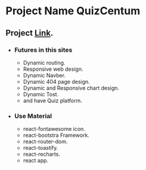 # Project Name QuizCentum
## Project [Link](https://quizcen-tum.netlify.app/).

 * ### Futures in this sites
    * Dynamic routing.
    * Responsive web design.
    * Dynamic Navber.
    * Dynamic 404 page design.
    * Dynamic and Responsive chart design.
    * Dynamic Tost.
    * and have Quiz platform.

 * ### Use Material
    * react-fontawesome icon.
    * react-bootstra Framework.
    * react-router-dom.
    * react-toastify.
    * react-recharts.
    * react app.
        